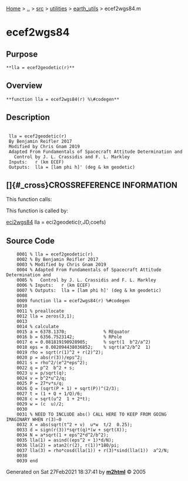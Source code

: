 [Home](../../../../../index.html) \> [..](#) \> [src](#) \> [utilities](#)
\> [earth_utils](index.md) \> ecef2wgs84.m



# ecef2wgs84

## Purpose 

``` 
**lla = ecef2geodetic(r)**
```

## Overview 

``` 
**function lla = ecef2wgs84(r) %\#codegen**
```

## Description 

```
 
 lla = ecef2geodetic(r)
 By Benjamin Reifler 2017
 Modified by Chris Gnam 2019
 Adapted From Fundamentals of Spacecraft Attitude Determination and
   Control by J. L. Crassidis and F. L. Markley
 Inputs:   r (km ECEF)
 Outputs:  lla = [lam phi h]' (deg & km geodetic)

```

## []{#_cross}CROSSREFERENCE INFORMATION 

This function calls:

This function is called by:

   [eci2wgs84](eci2wgs84.md "function lla = eci2wgs84(r, eci2ecef)")
    lla = eci2geodetic(r,JD,coefs)

## Source Code 

```
    0001 % lla = ecef2geodetic(r)
    0002 % By Benjamin Reifler 2017
    0003 % Modified by Chris Gnam 2019
    0004 % Adapted From Fundamentals of Spacecraft Attitude Determination and
    0005 %   Control by J. L. Crassidis and F. L. Markley
    0006 % Inputs:   r (km ECEF)
    0007 % Outputs:  lla = [lam phi h]' (deg & km geodetic)
    0008 
    0009 function lla = ecef2wgs84(r) %#codegen
    0010 
    0011 % preallocate
    0012 lla = zeros(3,1);
    0013 
    0014 % calculate
    0015 a = 6378.1370;              % REquator
    0016 b = 6356.7523142;           % RPole
    0017 e = 0.081819190928905;      % sqrt(1  b^2/a^2)
    0018 eps = 0.082094438036852;    % sqrt(a^2/b^2  1)
    0019 rho = sqrt(r(1)^2 + r(2)^2);
    0020 p = abs(r(3))/eps^2;
    0021 s = rho^2/(e^2*eps^2);
    0022 q = p^2  b^2 + s;
    0023 u = p/sqrt(q);
    0024 v = b^2*u^2/q;
    0025 P = 27*v*s/q;
    0026 Q = (sqrt(P + 1) + sqrt(P))^(2/3);
    0027 t = (1 + Q + 1/Q)/6;
    0028 c = sqrt(u^2  1 + 2*t);
    0029 w = (c  u)/2;
    0030 
    0031 % NEED TO INCLUDE abs() CALL HERE TO KEEP FROM GOING IMAGINARY WHEN r(3)~0
    0032 X = abs(sqrt(t^2 + v)  u*w  t/2  0.25);
    0033 d = sign(r(3))*sqrt(q)*(w + sqrt(X));
    0034 N = a*sqrt(1 + eps^2*d^2/b^2);
    0035 lla(1) = asind((eps^2 + 1)*d/N);
    0036 lla(2) = atan2(r(2), r(1))*180/pi;
    0037 lla(3) = rho*cosd(lla(1)) + r(3)*sind(lla(1))  a^2/N;
    0038 
    0039 end
```



Generated on Sat 27Feb2021 18:37:41 by
**[m2html](http://www.artefact.tk/software/matlab/m2html/ "Matlab Documentation in HTML")**
© 2005